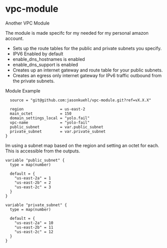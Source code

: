 # vpc-module
Another VPC Module

The module is made specifc for my needed for my personal amazon account.

- Sets up the route tables for the public and private subnets you specify.
- IPV6 Enabled by default
- enable_dns_hostnames is enabled
- enable_dns_support  is enabled
- Creates up an internet gateway and route table for your public subnets.
- Creates an egress only internet gateway for IPv6 traffic outbound from the private subnets.


Module Example

```module "vpc" {
  source = "git@github.com:jasonkuehl/vpc-module.git?ref=vX.X.X"

  region                = us-east-2
  main_octet            = 150
  domain_settings_local = "yolo.fail"
  vpc-name              = "yolo-fail"
  public_subnet         = var.public_subnet
  private_subnet        = var.private_subnet
}
```

Im using a subnet map based on the region and setting an octet for each. This is accessible from the outputs.
```
variable "public_subnet" {
  type = map(number)
 
  default = {
    "us-east-2a" = 1
    "us-east-2b" = 2
    "us-east-2c" = 3
  }
}

variable "private_subnet" {
  type = map(number)
 
  default = {
    "us-east-2a" = 10
    "us-east-2b" = 11
    "us-east-2c" = 12
  }
}
````